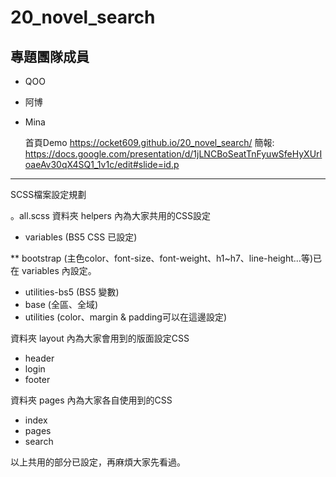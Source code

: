 # 20_novel_search

## 專題團隊成員

- QOO
- 阿博
- Mina

  首頁Demo https://ocket609.github.io/20_novel_search/
  簡報: https://docs.google.com/presentation/d/1jLNCBoSeatTnFyuwSfeHyXUrIoaeAv30qX4SQ1_1v1c/edit#slide=id.p


----------
SCSS檔案設定規劃

。all.scss
資料夾 helpers 內為大家共用的CSS設定
- variables (BS5 CSS 已設定)

** bootstrap (主色color、font-size、font-weight、h1~h7、line-height...等)已在 variables 內設定。

- utilities-bs5 (BS5 變數)
- base (全區、全域)
- utilities (color、margin & padding可以在這邊設定)

資料夾 layout 內為大家會用到的版面設定CSS

- header
- login
- footer

資料夾 pages 內為大家各自使用到的CSS

- index
- pages
- search

以上共用的部分已設定，再麻煩大家先看過。
